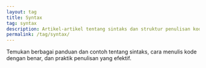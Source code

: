 ```yaml
---
layout: tag
title: Syntax
tag: syntax
description: Artikel-artikel tentang sintaks dan struktur penulisan kode.
permalink: /tag/syntax/
---
```

Temukan berbagai panduan dan contoh tentang sintaks, cara menulis kode dengan benar, dan praktik penulisan yang efektif.